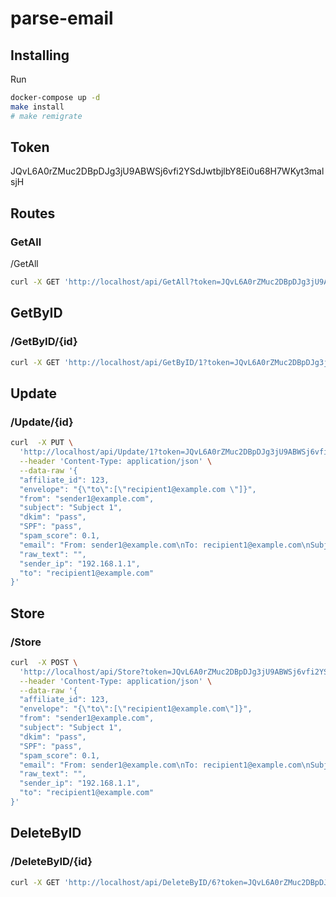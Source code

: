 # parse-email

## Installing

Run

```sh {"id":"01J5VBFFC445JCBYXA3FH3GWTP"}
docker-compose up -d
make install
# make remigrate
```

## Token

JQvL6A0rZMuc2DBpDJg3jU9ABWSj6vfi2YSdJwtbjlbY8Ei0u68H7WKyt3malsjH

## Routes

### GetAll

/GetAll

```sh {"id":"01J5XATAS5FD2595PXP65B0GRG"}
curl -X GET 'http://localhost/api/GetAll?token=JQvL6A0rZMuc2DBpDJg3jU9ABWSj6vfi2YSdJwtbjlbY8Ei0u68H7WKyt3malsjH'
```

## GetByID

### /GetByID/{id}

```sh {"id":"01J5XB70922P9B7MPY7NF2V49S"}
curl -X GET 'http://localhost/api/GetByID/1?token=JQvL6A0rZMuc2DBpDJg3jU9ABWSj6vfi2YSdJwtbjlbY8Ei0u68H7WKyt3malsjH'
```

## Update

### /Update/{id}

```sh {"id":"01J5XB8GKGAJERFHYYA7T5PQTG"}
curl  -X PUT \
  'http://localhost/api/Update/1?token=JQvL6A0rZMuc2DBpDJg3jU9ABWSj6vfi2YSdJwtbjlbY8Ei0u68H7WKyt3malsjH' \
  --header 'Content-Type: application/json' \
  --data-raw '{
  "affiliate_id": 123,
  "envelope": "{\"to\":[\"recipient1@example.com \"]}",
  "from": "sender1@example.com",
  "subject": "Subject 1",
  "dkim": "pass",
  "SPF": "pass",
  "spam_score": 0.1,
  "email": "From: sender1@example.com\nTo: recipient1@example.com\nSubject: Subject 1\nDate: Mon, 1 Jan 2023 12:00:00 +0000\nMessage-ID: <message1@example.com>\n\nThis is the body of the email 1.",
  "raw_text": "",
  "sender_ip": "192.168.1.1",
  "to": "recipient1@example.com"
}'
```

## Store

### /Store

```sh {"id":"01J5XB8VWSG7406DSB3RYMKY83"}
curl  -X POST \
  'http://localhost/api/Store?token=JQvL6A0rZMuc2DBpDJg3jU9ABWSj6vfi2YSdJwtbjlbY8Ei0u68H7WKyt3malsjH' \
  --header 'Content-Type: application/json' \
  --data-raw '{
  "affiliate_id": 123,
  "envelope": "{\"to\":[\"recipient1@example.com\"]}",
  "from": "sender1@example.com",
  "subject": "Subject 1",
  "dkim": "pass",
  "SPF": "pass",
  "spam_score": 0.1,
  "email": "From: sender1@example.com\nTo: recipient1@example.com\nSubject: Subject 1\nDate: Mon, 1 Jan 2023 12:00:00 +0000\nMessage-ID: <message1@example.com>\n\nThis is the body of the email 1.",
  "raw_text": "",
  "sender_ip": "192.168.1.1",
  "to": "recipient1@example.com"
}'
```

## DeleteByID

### /DeleteByID/{id}

```sh {"id":"01J5XB7KYV2D3SKZ57AM02PFM7"}
curl -X GET 'http://localhost/api/DeleteByID/6?token=JQvL6A0rZMuc2DBpDJg3jU9ABWSj6vfi2YSdJwtbjlbY8Ei0u68H7WKyt3malsjH'
```